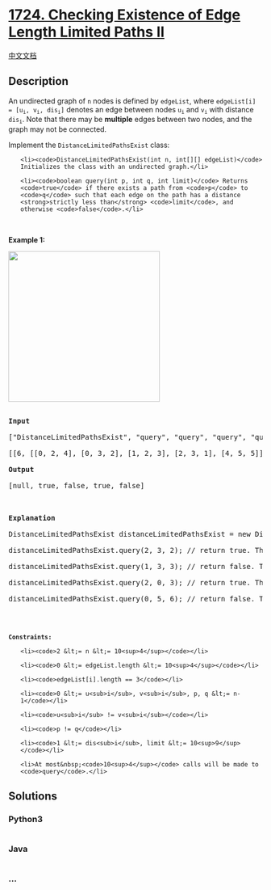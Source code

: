 # [1724. Checking Existence of Edge Length Limited Paths II](https://leetcode.com/problems/checking-existence-of-edge-length-limited-paths-ii)

[中文文档](/solution/1700-1799/1724.Checking%20Existence%20of%20Edge%20Length%20Limited%20Paths%20II/README.md)

## Description

<p>An undirected graph of <code>n</code> nodes is defined by <code>edgeList</code>, where <code>edgeList[i] = [u<sub>i</sub>, v<sub>i</sub>, dis<sub>i</sub>]</code> denotes an edge between nodes <code>u<sub>i</sub></code> and <code>v<sub>i</sub></code> with distance <code>dis<sub>i</sub></code>. Note that there may be <strong>multiple</strong> edges between two nodes, and the graph may not be connected.</p>

<p>Implement the <code>DistanceLimitedPathsExist</code> class:</p>

<ul>

    <li><code>DistanceLimitedPathsExist(int n, int[][] edgeList)</code> Initializes the class with an undirected graph.</li>

    <li><code>boolean query(int p, int q, int limit)</code> Returns <code>true</code> if there exists a path from <code>p</code> to <code>q</code> such that each edge on the path has a distance <strong>strictly less than</strong> <code>limit</code>, and otherwise <code>false</code>.</li>

</ul>

<p>&nbsp;</p>

<p><strong class="example">Example 1:</strong></p>

<p><strong><img alt="" src="https://fastly.jsdelivr.net/gh/doocs/leetcode@main/solution/1700-1799/1724.Checking%20Existence%20of%20Edge%20Length%20Limited%20Paths%20II/images/messed.png" style="width: 300px; height: 298px;" /></strong></p>

<pre>

<strong>Input</strong>

[&quot;DistanceLimitedPathsExist&quot;, &quot;query&quot;, &quot;query&quot;, &quot;query&quot;, &quot;query&quot;]

[[6, [[0, 2, 4], [0, 3, 2], [1, 2, 3], [2, 3, 1], [4, 5, 5]]], [2, 3, 2], [1, 3, 3], [2, 0, 3], [0, 5, 6]]

<strong>Output</strong>

[null, true, false, true, false]



<strong>Explanation</strong>

DistanceLimitedPathsExist distanceLimitedPathsExist = new DistanceLimitedPathsExist(6, [[0, 2, 4], [0, 3, 2], [1, 2, 3], [2, 3, 1], [4, 5, 5]]);

distanceLimitedPathsExist.query(2, 3, 2); // return true. There is an edge from 2 to 3 of distance 1, which is less than 2.

distanceLimitedPathsExist.query(1, 3, 3); // return false. There is no way to go from 1 to 3 with distances <strong>strictly</strong> less than 3.

distanceLimitedPathsExist.query(2, 0, 3); // return true. There is a way to go from 2 to 0 with distance &lt; 3: travel from 2 to 3 to 0.

distanceLimitedPathsExist.query(0, 5, 6); // return false. There are no paths from 0 to 5.

</pre>

<p>&nbsp;</p>

<p><code><strong>Constraints:</strong></code></p>

<ul>

    <li><code>2 &lt;= n &lt;= 10<sup>4</sup></code></li>

    <li><code>0 &lt;= edgeList.length &lt;= 10<sup>4</sup></code></li>

    <li><code>edgeList[i].length == 3</code></li>

    <li><code>0 &lt;= u<sub>i</sub>, v<sub>i</sub>, p, q &lt;= n-1</code></li>

    <li><code>u<sub>i</sub> != v<sub>i</sub></code></li>

    <li><code>p != q</code></li>

    <li><code>1 &lt;= dis<sub>i</sub>, limit &lt;= 10<sup>9</sup></code></li>

    <li>At most&nbsp;<code>10<sup>4</sup></code> calls will be made to <code>query</code>.</li>

</ul>

## Solutions

<!-- tabs:start -->

### **Python3**

```python

```

### **Java**

```java

```

### **...**

```

```

<!-- tabs:end -->
